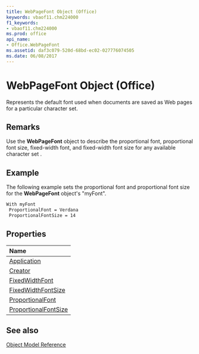 ```yaml
---
title: WebPageFont Object (Office)
keywords: vbaof11.chm224000
f1_keywords:
- vbaof11.chm224000
ms.prod: office
api_name:
- Office.WebPageFont
ms.assetid: daf3c079-520d-68bd-ec02-027776074505
ms.date: 06/08/2017
---
```



# WebPageFont Object (Office)

Represents the default font used when documents are saved as Web pages for a particular character set.


## Remarks

Use the  **WebPageFont** object to describe the proportional font, proportional font size, fixed-width font, and fixed-width font size for any available character set .


## Example

The following example sets the proportional font and proportional font size for the  **WebPageFont** object's "myFont".


```vb
With myFont 
 ProportionalFont = Verdana 
 ProportionalFontSize = 14
```


## Properties



|**Name**|
|:-----|
|[Application](Office.WebPageFont.Application.md)|
|[Creator](Office.WebPageFont.Creator.md)|
|[FixedWidthFont](Office.WebPageFont.FixedWidthFont.md)|
|[FixedWidthFontSize](Office.WebPageFont.FixedWidthFontSize.md)|
|[ProportionalFont](Office.WebPageFont.ProportionalFont.md)|
|[ProportionalFontSize](Office.WebPageFont.ProportionalFontSize.md)|

## See also





[Object Model Reference](./overview/reference-object-library-reference-for-office.md)

